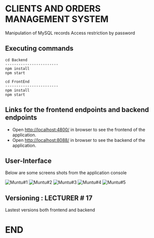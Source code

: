 # CLIENTS AND ORDERS MANAGEMENT SYSTEM

Manipulation of MySQL records
Access restriction by password


## Executing commands

```
cd Backend 
------------------------
npm install
npm start

cd FrontEnd 
------------------------
npm install
npm start

```


## Links for the frontend endpoints and backend endpoints

- Open [http://localhost:4800/](http://localhost:4800/) in browser to see the frontend of the application.
- Open [http://localhost:8088/](http://localhost:8088/) in browser to see the backend of the application.


## User-Interface

Below are some screens shots from the application console

![Muntu#1](https://github.com/LINOSNCHENA/Angular-Frontend-for-store-administrator/blob/main/UXViews/page1.png)
![Muntu#2](https://github.com/LINOSNCHENA/Angular-Frontend-for-store-administrator/blob/main/UXViews/page2.png)
![Muntu#3](https://github.com/LINOSNCHENA/Angular-Frontend-for-store-administrator/blob/main/UXViews/page3.png)
![Muntu#4](https://github.com/LINOSNCHENA/Angular-Frontend-for-store-administrator/blob/main/UXViews/page4.png)
![Muntu#5](https://github.com/LINOSNCHENA/Angular-Frontend-for-store-administrator/blob/main/UXViews/page5.png)

## Versioning : LECTURER # 17

Lastest versions both frontend and backend

# END
